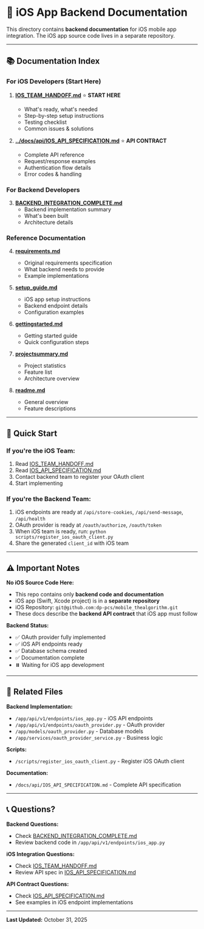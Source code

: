 # 📱 iOS App Backend Documentation

This directory contains **backend documentation** for iOS mobile app integration. The iOS app source code lives in a separate repository.

---

## 📚 Documentation Index

### For iOS Developers (Start Here)

1. **[IOS_TEAM_HANDOFF.md](./IOS_TEAM_HANDOFF.md)** ⭐️ **START HERE**
   - What's ready, what's needed
   - Step-by-step setup instructions
   - Testing checklist
   - Common issues & solutions

2. **[../docs/api/IOS_API_SPECIFICATION.md](../docs/api/IOS_API_SPECIFICATION.md)** ⭐️ **API CONTRACT**
   - Complete API reference
   - Request/response examples
   - Authentication flow details
   - Error codes & handling

### For Backend Developers

3. **[BACKEND_INTEGRATION_COMPLETE.md](./BACKEND_INTEGRATION_COMPLETE.md)**
   - Backend implementation summary
   - What's been built
   - Architecture details

### Reference Documentation

4. **[requirements.md](./requirements.md)**
   - Original requirements specification
   - What backend needs to provide
   - Example implementations

5. **[setup_guide.md](./setup_guide.md)**
   - iOS app setup instructions
   - Backend endpoint details
   - Configuration examples

6. **[gettingstarted.md](./gettingstarted.md)**
   - Getting started guide
   - Quick configuration steps

7. **[projectsummary.md](./projectsummary.md)**
   - Project statistics
   - Feature list
   - Architecture overview

8. **[readme.md](./readme.md)**
   - General overview
   - Feature descriptions

---

## 🎯 Quick Start

### If you're the iOS Team:
1. Read [IOS_TEAM_HANDOFF.md](./IOS_TEAM_HANDOFF.md)
2. Read [IOS_API_SPECIFICATION.md](../docs/api/IOS_API_SPECIFICATION.md)
3. Contact backend team to register your OAuth client
4. Start implementing

### If you're the Backend Team:
1. iOS endpoints are ready at `/api/store-cookies`, `/api/send-message`, `/api/health`
2. OAuth provider is ready at `/oauth/authorize`, `/oauth/token`
3. When iOS team is ready, run: `python scripts/register_ios_oauth_client.py`
4. Share the generated `client_id` with iOS team

---

## ⚠️ Important Notes

**No iOS Source Code Here:**
- This repo contains only **backend code and documentation**
- iOS app (Swift, Xcode project) is in a **separate repository**
- iOS Repository: `git@github.com:dp-pcs/mobile_thealgorithm.git`
- These docs describe the **backend API contract** that iOS app must follow

**Backend Status:**
- ✅ OAuth provider fully implemented
- ✅ iOS API endpoints ready
- ✅ Database schema created
- ✅ Documentation complete
- ⏸️ Waiting for iOS app development

---

## 🔗 Related Files

**Backend Implementation:**
- `/app/api/v1/endpoints/ios_app.py` - iOS API endpoints
- `/app/api/v1/endpoints/oauth_provider.py` - OAuth provider
- `/app/models/oauth_provider.py` - Database models
- `/app/services/oauth_provider_service.py` - Business logic

**Scripts:**
- `/scripts/register_ios_oauth_client.py` - Register iOS OAuth client

**Documentation:**
- `/docs/api/IOS_API_SPECIFICATION.md` - Complete API specification

---

## 📞 Questions?

**Backend Questions:**
- Check [BACKEND_INTEGRATION_COMPLETE.md](./BACKEND_INTEGRATION_COMPLETE.md)
- Review backend code in `/app/api/v1/endpoints/ios_app.py`

**iOS Integration Questions:**
- Check [IOS_TEAM_HANDOFF.md](./IOS_TEAM_HANDOFF.md)
- Review API spec in [IOS_API_SPECIFICATION.md](../docs/api/IOS_API_SPECIFICATION.md)

**API Contract Questions:**
- Check [IOS_API_SPECIFICATION.md](../docs/api/IOS_API_SPECIFICATION.md)
- See examples in iOS endpoint implementations

---

**Last Updated:** October 31, 2025

